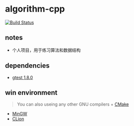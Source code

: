 # algorithm-cpp
[![Build Status](https://www.travis-ci.org/zengpw/algorithm-cpp.svg?branch=master)](https://www.travis-ci.org/zengpw/algorithm-cpp)
## notes
* 个人项目，用于练习算法和数据结构
## dependencies
* [gtest 1.8.0](https://github.com/google/googletest/tree/release-1.8.0)
## win environment
> You can also useing any other GNU compilers + [CMake](https://cmake.org/)
* [MinGW](https://nuwen.net/mingw.html)
* [CLion](https://www.jetbrains.com/clion)


